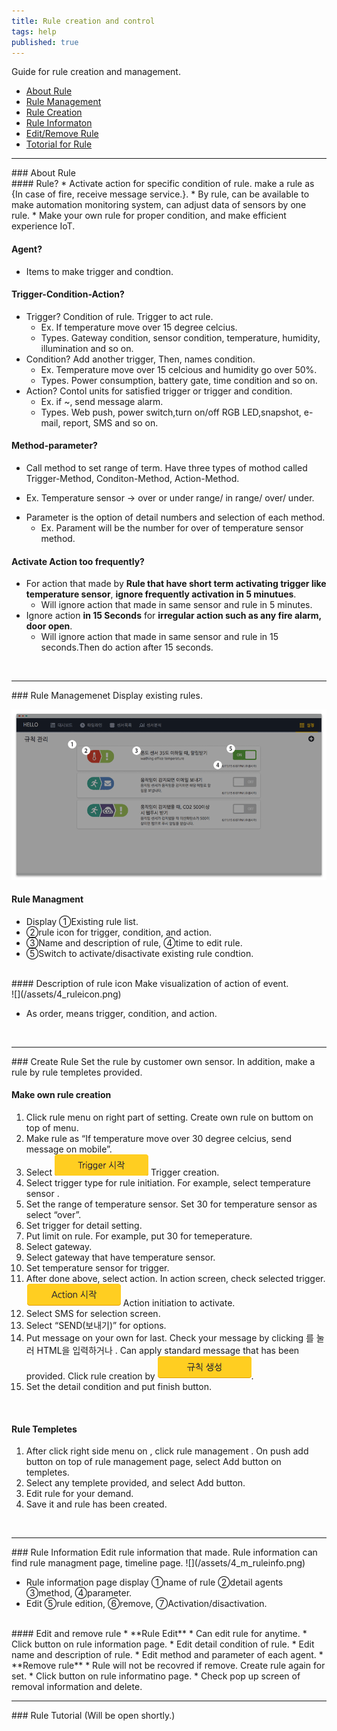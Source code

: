 ```yaml
---
title: Rule creation and control
tags: help
published: true
---
```


Guide for rule creation and management. 

* [About Rule](#id-rule-about)
* [Rule Management](#id-rule-management)
* [Rule Creation](#id-rule-creation)
* [Rule Informaton](#id-rule-info)
* [Edit/Remove Rule](#id-rule-edit)
* [Totorial for Rule](#id-rule-tutorial)

---
<div id='id-rule-about'/>
### About Rule
<br>
#### Rule?
* Activate action for specific condition of rule. make a rule as {In case of fire, receive message service.}.
* By rule, can be available to make automation monitoring system, can adjust data of sensors by one rule.
* Make your own rule for proper condition, and make efficient experience IoT. 

#### Agent?
* Items to make trigger and condtion.  
  
#### Trigger-Condition-Action?
* Trigger? Condition of rule. Trigger to act rule.  
  - Ex. If temperature move over 15 degree celcius. 
  - Types. Gateway condition, sensor condition, temperature, humidity, illumination and so on.  
* Condition? Add another trigger, Then, names condition.
  - Ex. Temperature move over 15 celcious and humidity go over 50%.
  - Types. Power consumption, battery gate, time condition and so on. 
* Action? Contol units for satisfied trigger or trigger and condition.  
  - Ex. if ~, send message alarm.
  - Types. Web push, power switch,turn on/off RGB LED,snapshot, e-mail, report, SMS and so on.

#### Method-parameter?
*  Call method to set range of term. Have three types of mothod called Trigger-Method, Conditon-Method, Action-Method. 
  - Ex. Temperature sensor -> over or under range/ in range/ over/ under. 
* Parameter is the option of detail numbers and selection of each method.  
  - Ex. Parament will be the number for over of temperature sensor method. 

#### Activate Action too frequently?
* For action that made by **Rule that have short term activating trigger like temperature sensor**, **ignore frequently activation in 5 minutues**. 
   - Will ignore action that made in same sensor and rule in 5 minutes.  
* Ignore action **in 15 Seconds** for **irregular action such as any fire alarm, door open**. 
   - Will ignore action that made in same sensor and rule in 15 seconds.Then do action after 15 seconds. 

<br>

---
<div id='id-rule-management'/>
### Rule Managemenet
Display existing rules.

![](/assets/4_m_rule.png)

#### Rule Managment 
* Display ①Existing rule list.
* ②rule icon for trigger, condition, and action.  
* ③Name and description of rule, ④time to edit rule. 
* ⑤Switch to activate/disactivate existing rule condtion.  

<br>
#### Description of rule icon
Make visualization of action of event. 
<br>
![](/assets/4_ruleicon.png)

* As order, means trigger, condition, and action.  

<br>

---
<div id='id-rule-creation'/>
### Create Rule
Set the rule by customer own sensor. In addition, make a rule by rule templetes provided. 

<br>

#### Make own rule creation
1. Click rule menu <i class="fa fd-menu_ruleManagement"></i> on right part of <i class="fa fd-menu_setting"></i> setting. Create own rule <i class="fa fd-rule_creation"></i> on <i class="fa fa-plus-circle"></i> buttom on top of menu. 
2. Make rule as “If temperature move over 30 degree celcius, send message on mobile”.
3. Select ![](/assets/4_rule_trigger.png) Trigger creation.
4. Select trigger type for rule initiation. For example, select temperature sensor <i class="fa fd-rule_trigger_temperature fa-2x" style="color: #e04937"></i>. 
5. Set the range of temperature sensor. Set 30 for temperature sensor as select <i class="fa fd-rule_method_over fa-2x"></i>“over”.
6. Set trigger for detail setting.
7. Put limit on rule. For example, put 30 for temeperature. 
8. Select gateway. 
9. Select gateway that have temperature sensor.  
10. Set temperature sensor for trigger.  
11. After done above, select action.  In action screen, check selected trigger.   ![](/assets/4_rule_action.png) Action initiation to activate.  
12. Select <i class="fa fd-rule_action_sms fa-2x"  style="color: #53ae55"></i> SMS for selection screen.
13. Select <i class="fa fd-rule_method_send fa-2x"></i>“SEND(보내기)” for options.  
14. Put message on your own for last. Check your message by clicking <i class="fa fa-edit"></i>를 눌러 HTML을 입력하거나 <i class="fa fa-eye"></i>.  Can apply standard message that has been provided. Click rule creation by ![](/assets/4_rule_create.png).
15. Set the detail condition and put finish button.  

<br>

#### Rule Templetes 
1. After click right side menu on <i class="fa fd-menu_setting"></i>, click rule management <i class="fa fd-menu_ruleManagement"></i>. On push add button on top of <i class="fa fa-plus-circle"></i> rule management page, select Add button <i class="fa fa-copy fa-lg"></i> on templetes.
2. Select any templete provided, and select <i class="fa fa-plus-circle"></i> Add button.
3. Edit rule for your demand.
4. Save it and rule has been created. 

<br>

---
<div id='id-rule-info'/>
### Rule Information
Edit rule information that made.  Rule information can find rule managment page, timeline page.  
![](/assets/4_m_ruleinfo.png)

* Rule information page display ①name of rule ②detail agents ③method, ④parameter.
* Edit ⑤rule edition, ⑥remove, ⑦Activation/disactivation.

<br>

<div id='id-rule-edit'/>
#### Edit and remove rule
* **Rule Edit**
  * Can edit rule for anytime. 
  * Click <i class="fa fa-cog"></i> button on rule information page.  
  * Edit detail condition of rule.
  * Edit name and description of rule. 
  * Edit method and parameter of each agent.  
* **Remove rule**
  * Rule will not be recovred if remove. Create rule again for set. 
  * Click <i class="fa fa-cog"></i> button on rule informatino page.  
  * Check pop up screen of removal information and delete. 

<br>

---
<div id='id-rule-tutorial'/>
### Rule Tutorial
(Will be open shortly.)

<br>

<!---
1. About Rule
* Rule Management
* Rule Creation
* Rule information
* Edit Rule
* Remove Rule
-->
